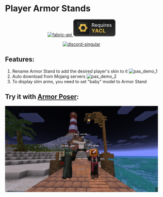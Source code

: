 
# Player Armor Stands
<p>
<center>
<a href="https://modrinth.com/mod/fabric-api">
<img alt="fabric-api" height="56" src="https://cdn.jsdelivr.net/npm/@intergrav/devins-badges@3/assets/cozy/requires/fabric-api_vector.svg">
</a>
<a href="https://modrinth.com/mod/yacl">
<img alt="fabric-api" height="56" src="https://raw.githubusercontent.com/Danrus1100/durability_visibility_options/refs/heads/dev/assets/YACL.svg">
</a>
</center>
</p>
<p><center><a href="https://discord.gg/sBpHZUBebQ"><img alt="discord-singular" height="40" src="https://cdn.jsdelivr.net/npm/@intergrav/devins-badges@3/assets/compact/social/discord-singular_vector.svg">
</a></center></p>

## Features:
1. Rename Armor Stand to add the desired player's skin to it
![pas_demo_1](assets/pas_demo_1.gif)
2. Auto download from Mojang servers
![pas_demo_2](assets/pas_demo_2.gif)
3. To display slim arms, you need to set "baby" model to Armor Stand

## Try it with [Armor Poser](https://modrinth.com/mod/armor-poser):
![poses](assets/poses.png)